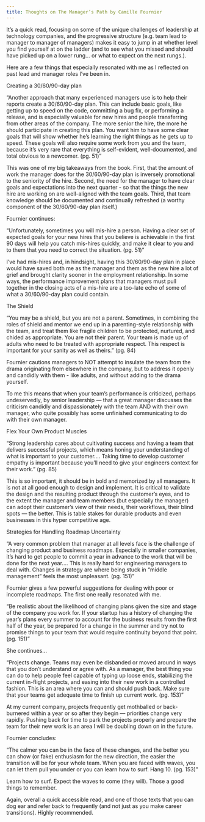 ```yaml
---
title: Thoughts on The Manager’s Path by Camille Fournier
---
```

It’s a quick read, focusing on some of the unique challenges of leadership at technology companies, and the progressive structure (e.g. team lead to manager to manager of managers) makes it easy to jump in at whether level you find yourself at on the ladder (and to see what you missed and should have picked up on a lower rung… or what to expect on the next rungs.).

Here are a few things that especially resonated with me as I reflected on past lead and manager roles I’ve been in.

Creating a 30/60/90-day plan

“Another approach that many experienced managers use is to help their reports create a 30/60/90-day plan.  This can include basic goals, like getting up to speed on the code, committing a bug fix, or performing a release, and is especially valuable for new hires and people transferring from other areas of the company.  The more senior the hire, the more he should participate in creating this plan. You want him to have some clear goals that will show whether he’s learning the right things as he gets up to speed. These goals will also require some work from you and the team, because it’s very rare that everything is self-evident, well-documented, and total obvious to a newcomer. (pg. 51)”

This was one of my big takeaways from the book. First, that the amount of work the manager does for the 30/60/90-day plan is inversely promotional to the seniority of the hire. Second, the need for the manager to have clear goals and expectations into the next quarter - so that the things the new hire are working on are well-aligned with the team goals. Third, that team knowledge should be documented and continually refreshed (a worthy component of the 30/60/90-day plan itself.)

Fournier continues:

“Unfortunately, sometimes you will mis-hire a person. Having a clear set of expected goals for your new hires that you believe is achievable in the first 90 days will help you catch mis-hires quickly, and make it clear to you and to them that you need to correct the situation. (pg. 51)”

I’ve had mis-hires and, in hindsight, having this 30/60/90-day plan in place would have saved both me as the manager and them as the new hire a lot of grief and brought clarity sooner in the employment relationship. In some ways, the performance improvement plans that managers must pull together in the closing acts of a mis-hire are a too-late echo of some of what a 30/60/90-day plan could contain.

The Shield

“You may be a shield, but you are not a parent. Sometimes, in combining the roles of shield and mentor we end up in a parenting-style relationship with the team, and treat them like fragile children to be protected, nurtured, and chided as appropriate. You are not their parent. Your team is made up of adults who need to be treated with appropriate respect. This respect is important for your sanity as well as theirs.” (pg. 84)

Fournier cautions managers to NOT attempt to insulate the team from the drama originating from elsewhere in the company, but to address it openly and candidly with them - like adults, and without adding to the drama yourself.

To me this means that when your team’s performance is criticized, perhaps undeservedly, by senior leadership — that a great manager discusses the criticism candidly and dispassionately with the team AND with their own manager, who quite possibly has some unfinished communicating to do with their own manager.

Flex Your Own Product Muscles

“Strong leadership cares about cultivating success and having a team that delivers successful projects, which means honing your understanding of what is important to your customer.... Taking time to develop customer empathy is important because you’ll need to give your engineers context for their work.” (pg. 85)

This is so important, it should be in bold and memorized by all managers. It is not at all good enough to design and implement. It is critical to validate the design and the resulting product through the customer’s eyes, and to the extent the manager and team members (but especially the manager) can adopt their customer’s view of their needs, their workflows, their blind spots — the better. This is table stakes for durable products and even businesses in this hyper competitive age.

Strategies for Handling Roadmap Uncertainty

“A very common problem that manager at all levels face is the challenge of changing product and business roadmaps. Especially in smaller companies, it’s hard to get people to commit a year in advance to the work that will be done for the next year.... This is really hard for engineering managers to deal with. Changes in strategy are where being stuck in “middle management” feels the most unpleasant. (pg. 151)”

Fournier gives a few powerful suggestions for dealing with poor or incomplete roadmaps. The first one really resonated with me.

“Be realistic about the likelihood of changing plans given the size and stage of the company you work for. If your startup has a history of changing the year’s plans every summer to account for the business results from the first half of the year, be prepared for a change in the summer and try not to promise things to your team that would require continuity beyond that point. (pg. 151)”

She continues...

“Projects change. Teams may even be disbanded or moved around in ways that you don’t understand or agree with. As a manager, the best thing you can do to help people feel capable of typing up loose ends, stabilizing the current in-flight projects, and easing into their new work in a controlled fashion. This is an area where you can and should push back. Make sure that your teams get adequate time to finish up current work. (pg. 153)”

At my current company, projects frequently get mothballed or back-burnered within a year or so after they begin — priorities change very rapidly. Pushing back for time to park the projects properly and prepare the team for their new work is an area I will be doubling down on in the future.

Fournier concludes:

“The calmer you can be in the face of these changes, and the better you can show (or fake) enthusiasm for the new direction, the easier the transition will be for your whole team. When you are faced with waves, you can let them pull you under or you can learn how to surf.  Hang 10. (pg. 153)”

Learn how to surf.  Expect the waves to come (they will). Those a good things to remember.

Again, overall a quick accessible read, and one of those texts that you can dog ear and refer back to frequently (and not just as you make career transitions). Highly recommended.
